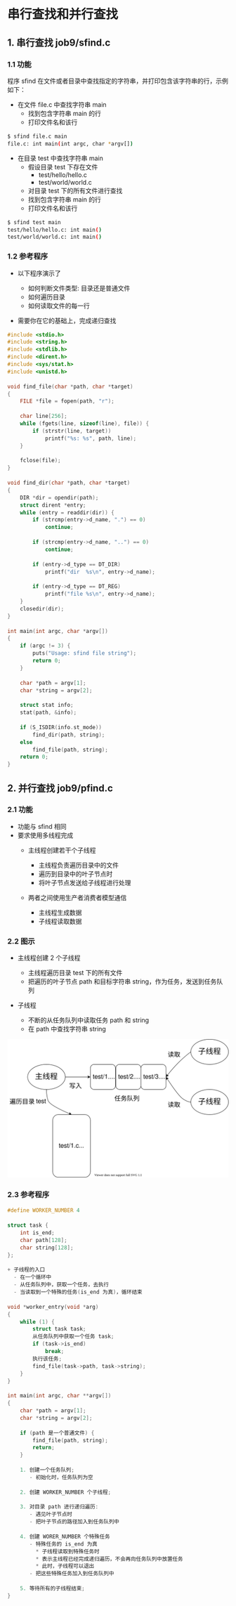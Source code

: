 # 串行查找和并行查找

## 1. 串行查找 job9/sfind.c

### 1.1 功能

程序 sfind 在文件或者目录中查找指定的字符串，并打印包含该字符串的行，示例如下：

+ 在文件 file.c 中查找字符串 main
  - 找到包含字符串 main 的行
  - 打印文件名和该行

```bash
$ sfind file.c main
file.c: int main(int argc, char *argv[])
```

+ 在目录 test 中查找字符串 main
  - 假设目录 test 下存在文件
    * test/hello/hello.c
    * test/world/world.c
  - 对目录 test 下的所有文件进行查找
  - 找到包含字符串 main 的行
  - 打印文件名和该行

```bash
$ sfind test main
test/hello/hello.c: int main()
test/world/world.c: int main()
```

### 1.2 参考程序

+ 以下程序演示了
  - 如何判断文件类型: 目录还是普通文件
  - 如何遍历目录
  - 如何读取文件的每一行

+ 需要你在它的基础上，完成递归查找

```c
#include <stdio.h>
#include <string.h>
#include <stdlib.h>
#include <dirent.h>
#include <sys/stat.h>
#include <unistd.h>

void find_file(char *path, char *target)
{
    FILE *file = fopen(path, "r");

    char line[256];
    while (fgets(line, sizeof(line), file)) { 
        if (strstr(line, target))
            printf("%s: %s", path, line);
    }

    fclose(file);
}

void find_dir(char *path, char *target)
{
    DIR *dir = opendir(path);
    struct dirent *entry;
    while (entry = readdir(dir)) {
        if (strcmp(entry->d_name, ".") == 0) 
            continue;

        if (strcmp(entry->d_name, "..") == 0) 
            continue;

        if (entry->d_type == DT_DIR) 
            printf("dir  %s\n", entry->d_name);

        if (entry->d_type == DT_REG) 
            printf("file %s\n", entry->d_name);
    }
    closedir(dir);
}

int main(int argc, char *argv[])
{
    if (argc != 3) {
        puts("Usage: sfind file string");
        return 0;
    }

    char *path = argv[1];
    char *string = argv[2];

    struct stat info;
    stat(path, &info);
        
    if (S_ISDIR(info.st_mode))
        find_dir(path, string);
    else
        find_file(path, string);
    return 0;
}
```

## 2. 并行查找 job9/pfind.c

### 2.1 功能

+ 功能与 sfind 相同
+ 要求使用多线程完成
  - 主线程创建若干个子线程
    * 主线程负责遍历目录中的文件
    * 遍历到目录中的叶子节点时
    * 将叶子节点发送给子线程进行处理

  - 两者之间使用生产者消费者模型通信
    * 主线程生成数据
    * 子线程读取数据

### 2.2 图示

+ 主线程创建 2 个子线程
  - 主线程遍历目录 test 下的所有文件
  - 把遍历的叶子节点 path 和目标字符串 string，作为任务，发送到任务队列

+ 子线程
  - 不断的从任务队列中读取任务 path 和 string
  - 在 path 中查找字符串 string

<img src="task_queue.svg"/>

### 2.3 参考程序

```c
#define WORKER_NUMBER 4

struct task {
    int is_end;
    char path[128];
    char string[128];
};

+ 子线程的入口
  - 在一个循环中
  - 从任务队列中，获取一个任务，去执行
  - 当读取到一个特殊的任务(is_end 为真)，循环结束

void *worker_entry(void *arg)
{
    while (1) {
        struct task task;
        从任务队列中获取一个任务 task;
        if (task->is_end) 
            break;
        执行该任务;
        find_file(task->path, task->string);
    }
}

int main(int argc, char **argv[])
{
    char *path = argv[1];
    char *string = argv[2];

    if (path 是一个普通文件) {
        find_file(path, string);
        return;
    }

    1. 创建一个任务队列;
       - 初始化时，任务队列为空

    2. 创建 WORKER_NUMBER 个子线程;

    3. 对目录 path 进行递归遍历:
       - 遇见叶子节点时
       - 把叶子节点的路径加入到任务队列中

    4. 创建 WORER_NUMBER 个特殊任务
       - 特殊任务的 is_end 为真
         * 子线程读取到特殊任务时
         * 表示主线程已经完成递归遍历，不会再向任务队列中放置任务
         * 此时，子线程可以退出
       - 把这些特殊任务加入到任务队列中

    5. 等待所有的子线程结束;
}
```

